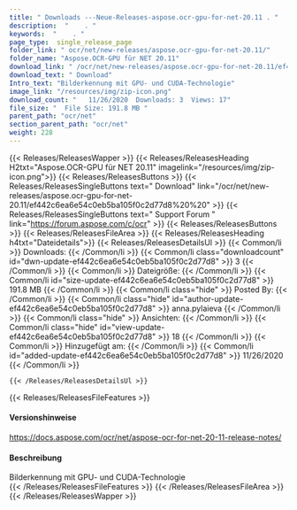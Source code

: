 ```yaml
---
title: " Downloads ---Neue-Releases-aspose.ocr-gpu-for-net-20.11 . "
description:  "    . " 
keywords:  "    . " 
page_type:  single_release_page
folder_link: " ocr/net/new-releases/aspose.ocr-gpu-for-net-20.11/"
folder_name: "Aspose.OCR-GPU für NET 20.11"
download_link: " /ocr/net/new-releases/aspose.ocr-gpu-for-net-20.11/ef442c6ea6e54c0eb5ba105f0c2d77d8"
download_text: " Download"
Intro_text: "Bilderkennung mit GPU- und CUDA-Technologie"
image_link: "/resources/img/zip-icon.png"
download_count: "   11/26/2020  Downloads: 3  Views: 17"
file_size: "  File Size: 191.8 MB "
parent_path: "ocr/net"
section_parent_path: "ocr/net"
weight: 228
---
```


{{< Releases/ReleasesWapper >}}
  {{< Releases/ReleasesHeading H2txt="Aspose.OCR-GPU für NET 20.11" imagelink="/resources/img/zip-icon.png">}}
  {{< Releases/ReleasesButtons >}}
    {{< Releases/ReleasesSingleButtons text=" Download" link="/ocr/net/new-releases/aspose.ocr-gpu-for-net-20.11/ef442c6ea6e54c0eb5ba105f0c2d77d8%20%20" >}}
    {{< Releases/ReleasesSingleButtons text=" Support Forum " link="https://forum.aspose.com/c/ocr" >}}
  {{< Releases/ReleasesButtons >}}
  {{< Releases/ReleasesFileArea >}}
    {{< Releases/ReleasesHeading h4txt="Dateidetails">}}
    {{< Releases/ReleasesDetailsUl >}}
            {{< Common/li >}} Downloads: {{< /Common/li >}}
      {{< Common/li class="downloadcount" id="dwn-update-ef442c6ea6e54c0eb5ba105f0c2d77d8" >}} 3 {{< /Common/li >}}
      {{< Common/li >}} Dateigröße: {{< /Common/li >}}
      {{< Common/li id="size-update-ef442c6ea6e54c0eb5ba105f0c2d77d8" >}} 191.8 MB {{< /Common/li >}} 
      {{< Common/li  class="hide" >}} Posted By: {{< /Common/li >}} 
      {{< Common/li class="hide" id="author-update-ef442c6ea6e54c0eb5ba105f0c2d77d8" >}} anna.pylaieva {{< /Common/li >}}
      {{< Common/li class="hide" >}} Ansichten: {{< /Common/li >}}
      {{< Common/li class="hide" id="view-update-ef442c6ea6e54c0eb5ba105f0c2d77d8" >}} 18 {{< /Common/li >}}
      {{< Common/li >}} Hinzugefügt am: {{< /Common/li >}}
      {{< Common/li id="added-update-ef442c6ea6e54c0eb5ba105f0c2d77d8" >}} 11/26/2020 {{< /Common/li >}} 

    {{< /Releases/ReleasesDetailsUl >}}

  {{< Releases/ReleasesFileFeatures >}}
      <h4>Versionshinweise</h4><div> <a href="https://docs.aspose.com/ocr/net/aspose-ocr-for-net-20-11-release-notes/">https://docs.aspose.com/ocr/net/aspose-ocr-for-net-20-11-release-notes/</a></div><h4> Beschreibung</h4><div class="HTMLDescription"> Bilderkennung mit GPU- und CUDA-Technologie</div>
  {{< /Releases/ReleasesFileFeatures >}}
 {{< /Releases/ReleasesFileArea >}}
{{< /Releases/ReleasesWapper >}}



